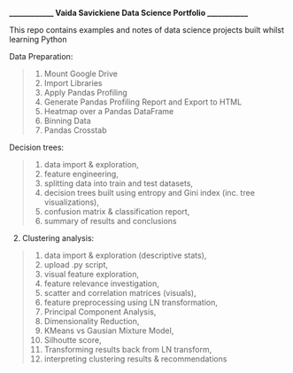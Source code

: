 **____________ Vaida Savickiene Data Science Portfolio ___________**

This repo contains examples and notes of data science projects built whilst learning Python

Data Preparation:
> 1. Mount Google Drive
> 2. Import Libraries
> 3. Apply Pandas Profiling
> 4. Generate Pandas Profiling Report and Export to HTML
> 5. Heatmap over a Pandas DataFrame
> 6. Binning Data
> 7. Pandas Crosstab

Decision trees:
> 1. data import & exploration,
> 2. feature engineering,
> 3. splitting data into train and test datasets,
> 4. decision trees built using entropy and Gini index (inc. tree visualizations),
> 5. confusion matrix & classification report,
> 6. summary of results and conclusions
  
2. Clustering analysis: 
> 1. data import & exploration (descriptive stats),
> 2. upload .py script,
> 3. visual feature exploration,
> 4. feature relevance investigation,
> 5. scatter and correlation matrices (visuals),
> 6. feature preprocessing using LN transformation,
> 7. Principal Component Analysis,
> 8. Dimensionality Reduction,
> 9. KMeans vs Gausian Mixture Model,
> 10. Silhoutte score,
> 11. Transforming results back from LN transform,
> 12. interpreting clustering results & recommendations
  
  
